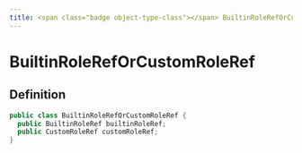 ```yaml
---
title: <span class="badge object-type-class"></span> BuiltinRoleRefOrCustomRoleRef
---
```

# <span class="badge object-type-class"></span> BuiltinRoleRefOrCustomRoleRef

## Definition

```java
public class BuiltinRoleRefOrCustomRoleRef {
  public BuiltinRoleRef builtinRoleRef;
  public CustomRoleRef customRoleRef;
}
```
